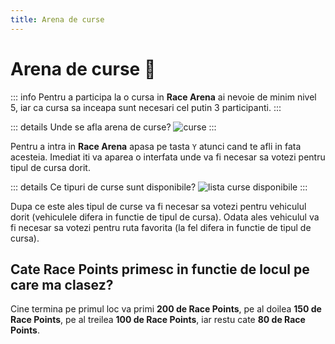 ```yaml
---
title: Arena de curse
---
```


# Arena de curse 🏁

::: info 
Pentru a participa la o cursa in **Race Arena** ai nevoie de minim nivel 5, iar ca cursa sa inceapa sunt necesari cel putin 3 participanti.
:::

::: details Unde se afla arena de curse?
![curse](https://www.com)
:::

Pentru a intra in **Race Arena** apasa pe tasta `Y` atunci cand te afli in fata acesteia.
Imediat iti va aparea o interfata unde va fi necesar sa votezi pentru tipul de cursa dorit.

::: details Ce tipuri de curse sunt disponibile?
![lista curse disponibile](https://www.com)
:::

Dupa ce este ales tipul de curse va fi necesar sa votezi pentru vehiculul dorit (vehiculele difera in functie de tipul de cursa).
Odata ales vehiculul va fi necesar sa votezi pentru ruta favorita (la fel difera in functie de tipul de cursa).

## Cate Race Points primesc in functie de locul pe care ma clasez?

Cine termina pe primul loc va primi **200 de Race Points**, pe al doilea **150 de Race Points**, pe al treilea **100 de Race Points**, iar restu cate **80 de Race Points**.


